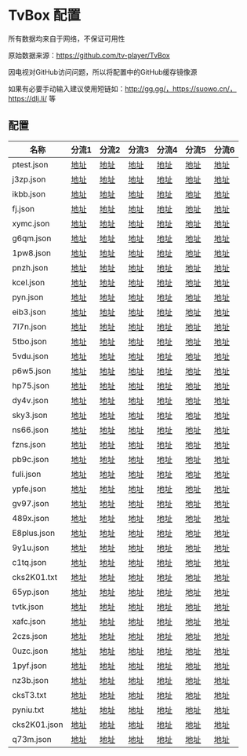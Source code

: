 # TvBox 配置

所有数据均来自于网络，不保证可用性

原始数据来源：https://github.com/tv-player/TvBox

因电视对GitHub访问问题，所以将配置中的GitHub缓存镜像源

如果有必要手动输入建议使用短链如：http://gg.gg/，https://suowo.cn/，https://dlj.li/ 等

## 配置

|   名称  |   分流1  |   分流2  |   分流3  |   分流4  |   分流5  |   分流6  |
|  ----  | ----  | ----  | ----  | ----  | ----  | ----  |
|  ptest.json  |    [地址](https://ghproxy.com/https://raw.githubusercontent.com/hl128k/tvbox/main/tv/0/ptest.json)  |   [地址](https://cdn.staticaly.com/gh/hl128k/tvbox/main/tv/1/ptest.json)  |   [地址](https://raw.fastgit.org/hl128k/tvbox/main/tv/2/ptest.json)  |   [地址](https://raw.kgithub.com/hl128k/tvbox/main/tv/3/ptest.json)  |   [地址](https://raw.iqiq.io/hl128k/tvbox/main/tv/4/ptest.json)  |   [地址](https://github.moeyy.xyz/https://raw.githubusercontent.com/hl128k/tvbox/main/tv/5/ptest.json)  |
|  j3zp.json  |    [地址](https://ghproxy.com/https://raw.githubusercontent.com/hl128k/tvbox/main/tv/0/j3zp.json)  |   [地址](https://cdn.staticaly.com/gh/hl128k/tvbox/main/tv/1/j3zp.json)  |   [地址](https://raw.fastgit.org/hl128k/tvbox/main/tv/2/j3zp.json)  |   [地址](https://raw.kgithub.com/hl128k/tvbox/main/tv/3/j3zp.json)  |   [地址](https://raw.iqiq.io/hl128k/tvbox/main/tv/4/j3zp.json)  |   [地址](https://github.moeyy.xyz/https://raw.githubusercontent.com/hl128k/tvbox/main/tv/5/j3zp.json)  |
|  ikbb.json  |    [地址](https://ghproxy.com/https://raw.githubusercontent.com/hl128k/tvbox/main/tv/0/ikbb.json)  |   [地址](https://cdn.staticaly.com/gh/hl128k/tvbox/main/tv/1/ikbb.json)  |   [地址](https://raw.fastgit.org/hl128k/tvbox/main/tv/2/ikbb.json)  |   [地址](https://raw.kgithub.com/hl128k/tvbox/main/tv/3/ikbb.json)  |   [地址](https://raw.iqiq.io/hl128k/tvbox/main/tv/4/ikbb.json)  |   [地址](https://github.moeyy.xyz/https://raw.githubusercontent.com/hl128k/tvbox/main/tv/5/ikbb.json)  |
|  fj.json  |    [地址](https://ghproxy.com/https://raw.githubusercontent.com/hl128k/tvbox/main/tv/0/fj.json)  |   [地址](https://cdn.staticaly.com/gh/hl128k/tvbox/main/tv/1/fj.json)  |   [地址](https://raw.fastgit.org/hl128k/tvbox/main/tv/2/fj.json)  |   [地址](https://raw.kgithub.com/hl128k/tvbox/main/tv/3/fj.json)  |   [地址](https://raw.iqiq.io/hl128k/tvbox/main/tv/4/fj.json)  |   [地址](https://github.moeyy.xyz/https://raw.githubusercontent.com/hl128k/tvbox/main/tv/5/fj.json)  |
|  xymc.json  |    [地址](https://ghproxy.com/https://raw.githubusercontent.com/hl128k/tvbox/main/tv/0/xymc.json)  |   [地址](https://cdn.staticaly.com/gh/hl128k/tvbox/main/tv/1/xymc.json)  |   [地址](https://raw.fastgit.org/hl128k/tvbox/main/tv/2/xymc.json)  |   [地址](https://raw.kgithub.com/hl128k/tvbox/main/tv/3/xymc.json)  |   [地址](https://raw.iqiq.io/hl128k/tvbox/main/tv/4/xymc.json)  |   [地址](https://github.moeyy.xyz/https://raw.githubusercontent.com/hl128k/tvbox/main/tv/5/xymc.json)  |
|  g6qm.json  |    [地址](https://ghproxy.com/https://raw.githubusercontent.com/hl128k/tvbox/main/tv/0/g6qm.json)  |   [地址](https://cdn.staticaly.com/gh/hl128k/tvbox/main/tv/1/g6qm.json)  |   [地址](https://raw.fastgit.org/hl128k/tvbox/main/tv/2/g6qm.json)  |   [地址](https://raw.kgithub.com/hl128k/tvbox/main/tv/3/g6qm.json)  |   [地址](https://raw.iqiq.io/hl128k/tvbox/main/tv/4/g6qm.json)  |   [地址](https://github.moeyy.xyz/https://raw.githubusercontent.com/hl128k/tvbox/main/tv/5/g6qm.json)  |
|  1pw8.json  |    [地址](https://ghproxy.com/https://raw.githubusercontent.com/hl128k/tvbox/main/tv/0/1pw8.json)  |   [地址](https://cdn.staticaly.com/gh/hl128k/tvbox/main/tv/1/1pw8.json)  |   [地址](https://raw.fastgit.org/hl128k/tvbox/main/tv/2/1pw8.json)  |   [地址](https://raw.kgithub.com/hl128k/tvbox/main/tv/3/1pw8.json)  |   [地址](https://raw.iqiq.io/hl128k/tvbox/main/tv/4/1pw8.json)  |   [地址](https://github.moeyy.xyz/https://raw.githubusercontent.com/hl128k/tvbox/main/tv/5/1pw8.json)  |
|  pnzh.json  |    [地址](https://ghproxy.com/https://raw.githubusercontent.com/hl128k/tvbox/main/tv/0/pnzh.json)  |   [地址](https://cdn.staticaly.com/gh/hl128k/tvbox/main/tv/1/pnzh.json)  |   [地址](https://raw.fastgit.org/hl128k/tvbox/main/tv/2/pnzh.json)  |   [地址](https://raw.kgithub.com/hl128k/tvbox/main/tv/3/pnzh.json)  |   [地址](https://raw.iqiq.io/hl128k/tvbox/main/tv/4/pnzh.json)  |   [地址](https://github.moeyy.xyz/https://raw.githubusercontent.com/hl128k/tvbox/main/tv/5/pnzh.json)  |
|  kcel.json  |    [地址](https://ghproxy.com/https://raw.githubusercontent.com/hl128k/tvbox/main/tv/0/kcel.json)  |   [地址](https://cdn.staticaly.com/gh/hl128k/tvbox/main/tv/1/kcel.json)  |   [地址](https://raw.fastgit.org/hl128k/tvbox/main/tv/2/kcel.json)  |   [地址](https://raw.kgithub.com/hl128k/tvbox/main/tv/3/kcel.json)  |   [地址](https://raw.iqiq.io/hl128k/tvbox/main/tv/4/kcel.json)  |   [地址](https://github.moeyy.xyz/https://raw.githubusercontent.com/hl128k/tvbox/main/tv/5/kcel.json)  |
|  pyn.json  |    [地址](https://ghproxy.com/https://raw.githubusercontent.com/hl128k/tvbox/main/tv/0/pyn.json)  |   [地址](https://cdn.staticaly.com/gh/hl128k/tvbox/main/tv/1/pyn.json)  |   [地址](https://raw.fastgit.org/hl128k/tvbox/main/tv/2/pyn.json)  |   [地址](https://raw.kgithub.com/hl128k/tvbox/main/tv/3/pyn.json)  |   [地址](https://raw.iqiq.io/hl128k/tvbox/main/tv/4/pyn.json)  |   [地址](https://github.moeyy.xyz/https://raw.githubusercontent.com/hl128k/tvbox/main/tv/5/pyn.json)  |
|  eib3.json  |    [地址](https://ghproxy.com/https://raw.githubusercontent.com/hl128k/tvbox/main/tv/0/eib3.json)  |   [地址](https://cdn.staticaly.com/gh/hl128k/tvbox/main/tv/1/eib3.json)  |   [地址](https://raw.fastgit.org/hl128k/tvbox/main/tv/2/eib3.json)  |   [地址](https://raw.kgithub.com/hl128k/tvbox/main/tv/3/eib3.json)  |   [地址](https://raw.iqiq.io/hl128k/tvbox/main/tv/4/eib3.json)  |   [地址](https://github.moeyy.xyz/https://raw.githubusercontent.com/hl128k/tvbox/main/tv/5/eib3.json)  |
|  7l7n.json  |    [地址](https://ghproxy.com/https://raw.githubusercontent.com/hl128k/tvbox/main/tv/0/7l7n.json)  |   [地址](https://cdn.staticaly.com/gh/hl128k/tvbox/main/tv/1/7l7n.json)  |   [地址](https://raw.fastgit.org/hl128k/tvbox/main/tv/2/7l7n.json)  |   [地址](https://raw.kgithub.com/hl128k/tvbox/main/tv/3/7l7n.json)  |   [地址](https://raw.iqiq.io/hl128k/tvbox/main/tv/4/7l7n.json)  |   [地址](https://github.moeyy.xyz/https://raw.githubusercontent.com/hl128k/tvbox/main/tv/5/7l7n.json)  |
|  5tbo.json  |    [地址](https://ghproxy.com/https://raw.githubusercontent.com/hl128k/tvbox/main/tv/0/5tbo.json)  |   [地址](https://cdn.staticaly.com/gh/hl128k/tvbox/main/tv/1/5tbo.json)  |   [地址](https://raw.fastgit.org/hl128k/tvbox/main/tv/2/5tbo.json)  |   [地址](https://raw.kgithub.com/hl128k/tvbox/main/tv/3/5tbo.json)  |   [地址](https://raw.iqiq.io/hl128k/tvbox/main/tv/4/5tbo.json)  |   [地址](https://github.moeyy.xyz/https://raw.githubusercontent.com/hl128k/tvbox/main/tv/5/5tbo.json)  |
|  5vdu.json  |    [地址](https://ghproxy.com/https://raw.githubusercontent.com/hl128k/tvbox/main/tv/0/5vdu.json)  |   [地址](https://cdn.staticaly.com/gh/hl128k/tvbox/main/tv/1/5vdu.json)  |   [地址](https://raw.fastgit.org/hl128k/tvbox/main/tv/2/5vdu.json)  |   [地址](https://raw.kgithub.com/hl128k/tvbox/main/tv/3/5vdu.json)  |   [地址](https://raw.iqiq.io/hl128k/tvbox/main/tv/4/5vdu.json)  |   [地址](https://github.moeyy.xyz/https://raw.githubusercontent.com/hl128k/tvbox/main/tv/5/5vdu.json)  |
|  p6w5.json  |    [地址](https://ghproxy.com/https://raw.githubusercontent.com/hl128k/tvbox/main/tv/0/p6w5.json)  |   [地址](https://cdn.staticaly.com/gh/hl128k/tvbox/main/tv/1/p6w5.json)  |   [地址](https://raw.fastgit.org/hl128k/tvbox/main/tv/2/p6w5.json)  |   [地址](https://raw.kgithub.com/hl128k/tvbox/main/tv/3/p6w5.json)  |   [地址](https://raw.iqiq.io/hl128k/tvbox/main/tv/4/p6w5.json)  |   [地址](https://github.moeyy.xyz/https://raw.githubusercontent.com/hl128k/tvbox/main/tv/5/p6w5.json)  |
|  hp75.json  |    [地址](https://ghproxy.com/https://raw.githubusercontent.com/hl128k/tvbox/main/tv/0/hp75.json)  |   [地址](https://cdn.staticaly.com/gh/hl128k/tvbox/main/tv/1/hp75.json)  |   [地址](https://raw.fastgit.org/hl128k/tvbox/main/tv/2/hp75.json)  |   [地址](https://raw.kgithub.com/hl128k/tvbox/main/tv/3/hp75.json)  |   [地址](https://raw.iqiq.io/hl128k/tvbox/main/tv/4/hp75.json)  |   [地址](https://github.moeyy.xyz/https://raw.githubusercontent.com/hl128k/tvbox/main/tv/5/hp75.json)  |
|  dy4v.json  |    [地址](https://ghproxy.com/https://raw.githubusercontent.com/hl128k/tvbox/main/tv/0/dy4v.json)  |   [地址](https://cdn.staticaly.com/gh/hl128k/tvbox/main/tv/1/dy4v.json)  |   [地址](https://raw.fastgit.org/hl128k/tvbox/main/tv/2/dy4v.json)  |   [地址](https://raw.kgithub.com/hl128k/tvbox/main/tv/3/dy4v.json)  |   [地址](https://raw.iqiq.io/hl128k/tvbox/main/tv/4/dy4v.json)  |   [地址](https://github.moeyy.xyz/https://raw.githubusercontent.com/hl128k/tvbox/main/tv/5/dy4v.json)  |
|  sky3.json  |    [地址](https://ghproxy.com/https://raw.githubusercontent.com/hl128k/tvbox/main/tv/0/sky3.json)  |   [地址](https://cdn.staticaly.com/gh/hl128k/tvbox/main/tv/1/sky3.json)  |   [地址](https://raw.fastgit.org/hl128k/tvbox/main/tv/2/sky3.json)  |   [地址](https://raw.kgithub.com/hl128k/tvbox/main/tv/3/sky3.json)  |   [地址](https://raw.iqiq.io/hl128k/tvbox/main/tv/4/sky3.json)  |   [地址](https://github.moeyy.xyz/https://raw.githubusercontent.com/hl128k/tvbox/main/tv/5/sky3.json)  |
|  ns66.json  |    [地址](https://ghproxy.com/https://raw.githubusercontent.com/hl128k/tvbox/main/tv/0/ns66.json)  |   [地址](https://cdn.staticaly.com/gh/hl128k/tvbox/main/tv/1/ns66.json)  |   [地址](https://raw.fastgit.org/hl128k/tvbox/main/tv/2/ns66.json)  |   [地址](https://raw.kgithub.com/hl128k/tvbox/main/tv/3/ns66.json)  |   [地址](https://raw.iqiq.io/hl128k/tvbox/main/tv/4/ns66.json)  |   [地址](https://github.moeyy.xyz/https://raw.githubusercontent.com/hl128k/tvbox/main/tv/5/ns66.json)  |
|  fzns.json  |    [地址](https://ghproxy.com/https://raw.githubusercontent.com/hl128k/tvbox/main/tv/0/fzns.json)  |   [地址](https://cdn.staticaly.com/gh/hl128k/tvbox/main/tv/1/fzns.json)  |   [地址](https://raw.fastgit.org/hl128k/tvbox/main/tv/2/fzns.json)  |   [地址](https://raw.kgithub.com/hl128k/tvbox/main/tv/3/fzns.json)  |   [地址](https://raw.iqiq.io/hl128k/tvbox/main/tv/4/fzns.json)  |   [地址](https://github.moeyy.xyz/https://raw.githubusercontent.com/hl128k/tvbox/main/tv/5/fzns.json)  |
|  pb9c.json  |    [地址](https://ghproxy.com/https://raw.githubusercontent.com/hl128k/tvbox/main/tv/0/pb9c.json)  |   [地址](https://cdn.staticaly.com/gh/hl128k/tvbox/main/tv/1/pb9c.json)  |   [地址](https://raw.fastgit.org/hl128k/tvbox/main/tv/2/pb9c.json)  |   [地址](https://raw.kgithub.com/hl128k/tvbox/main/tv/3/pb9c.json)  |   [地址](https://raw.iqiq.io/hl128k/tvbox/main/tv/4/pb9c.json)  |   [地址](https://github.moeyy.xyz/https://raw.githubusercontent.com/hl128k/tvbox/main/tv/5/pb9c.json)  |
|  fuli.json  |    [地址](https://ghproxy.com/https://raw.githubusercontent.com/hl128k/tvbox/main/tv/0/fuli.json)  |   [地址](https://cdn.staticaly.com/gh/hl128k/tvbox/main/tv/1/fuli.json)  |   [地址](https://raw.fastgit.org/hl128k/tvbox/main/tv/2/fuli.json)  |   [地址](https://raw.kgithub.com/hl128k/tvbox/main/tv/3/fuli.json)  |   [地址](https://raw.iqiq.io/hl128k/tvbox/main/tv/4/fuli.json)  |   [地址](https://github.moeyy.xyz/https://raw.githubusercontent.com/hl128k/tvbox/main/tv/5/fuli.json)  |
|  ypfe.json  |    [地址](https://ghproxy.com/https://raw.githubusercontent.com/hl128k/tvbox/main/tv/0/ypfe.json)  |   [地址](https://cdn.staticaly.com/gh/hl128k/tvbox/main/tv/1/ypfe.json)  |   [地址](https://raw.fastgit.org/hl128k/tvbox/main/tv/2/ypfe.json)  |   [地址](https://raw.kgithub.com/hl128k/tvbox/main/tv/3/ypfe.json)  |   [地址](https://raw.iqiq.io/hl128k/tvbox/main/tv/4/ypfe.json)  |   [地址](https://github.moeyy.xyz/https://raw.githubusercontent.com/hl128k/tvbox/main/tv/5/ypfe.json)  |
|  gv97.json  |    [地址](https://ghproxy.com/https://raw.githubusercontent.com/hl128k/tvbox/main/tv/0/gv97.json)  |   [地址](https://cdn.staticaly.com/gh/hl128k/tvbox/main/tv/1/gv97.json)  |   [地址](https://raw.fastgit.org/hl128k/tvbox/main/tv/2/gv97.json)  |   [地址](https://raw.kgithub.com/hl128k/tvbox/main/tv/3/gv97.json)  |   [地址](https://raw.iqiq.io/hl128k/tvbox/main/tv/4/gv97.json)  |   [地址](https://github.moeyy.xyz/https://raw.githubusercontent.com/hl128k/tvbox/main/tv/5/gv97.json)  |
|  489x.json  |    [地址](https://ghproxy.com/https://raw.githubusercontent.com/hl128k/tvbox/main/tv/0/489x.json)  |   [地址](https://cdn.staticaly.com/gh/hl128k/tvbox/main/tv/1/489x.json)  |   [地址](https://raw.fastgit.org/hl128k/tvbox/main/tv/2/489x.json)  |   [地址](https://raw.kgithub.com/hl128k/tvbox/main/tv/3/489x.json)  |   [地址](https://raw.iqiq.io/hl128k/tvbox/main/tv/4/489x.json)  |   [地址](https://github.moeyy.xyz/https://raw.githubusercontent.com/hl128k/tvbox/main/tv/5/489x.json)  |
|  E8plus.json  |    [地址](https://ghproxy.com/https://raw.githubusercontent.com/hl128k/tvbox/main/tv/0/E8plus.json)  |   [地址](https://cdn.staticaly.com/gh/hl128k/tvbox/main/tv/1/E8plus.json)  |   [地址](https://raw.fastgit.org/hl128k/tvbox/main/tv/2/E8plus.json)  |   [地址](https://raw.kgithub.com/hl128k/tvbox/main/tv/3/E8plus.json)  |   [地址](https://raw.iqiq.io/hl128k/tvbox/main/tv/4/E8plus.json)  |   [地址](https://github.moeyy.xyz/https://raw.githubusercontent.com/hl128k/tvbox/main/tv/5/E8plus.json)  |
|  9y1u.json  |    [地址](https://ghproxy.com/https://raw.githubusercontent.com/hl128k/tvbox/main/tv/0/9y1u.json)  |   [地址](https://cdn.staticaly.com/gh/hl128k/tvbox/main/tv/1/9y1u.json)  |   [地址](https://raw.fastgit.org/hl128k/tvbox/main/tv/2/9y1u.json)  |   [地址](https://raw.kgithub.com/hl128k/tvbox/main/tv/3/9y1u.json)  |   [地址](https://raw.iqiq.io/hl128k/tvbox/main/tv/4/9y1u.json)  |   [地址](https://github.moeyy.xyz/https://raw.githubusercontent.com/hl128k/tvbox/main/tv/5/9y1u.json)  |
|  c1tq.json  |    [地址](https://ghproxy.com/https://raw.githubusercontent.com/hl128k/tvbox/main/tv/0/c1tq.json)  |   [地址](https://cdn.staticaly.com/gh/hl128k/tvbox/main/tv/1/c1tq.json)  |   [地址](https://raw.fastgit.org/hl128k/tvbox/main/tv/2/c1tq.json)  |   [地址](https://raw.kgithub.com/hl128k/tvbox/main/tv/3/c1tq.json)  |   [地址](https://raw.iqiq.io/hl128k/tvbox/main/tv/4/c1tq.json)  |   [地址](https://github.moeyy.xyz/https://raw.githubusercontent.com/hl128k/tvbox/main/tv/5/c1tq.json)  |
|  cks2K01.txt  |    [地址](https://ghproxy.com/https://raw.githubusercontent.com/hl128k/tvbox/main/tv/0/cks2K01.txt)  |   [地址](https://cdn.staticaly.com/gh/hl128k/tvbox/main/tv/1/cks2K01.txt)  |   [地址](https://raw.fastgit.org/hl128k/tvbox/main/tv/2/cks2K01.txt)  |   [地址](https://raw.kgithub.com/hl128k/tvbox/main/tv/3/cks2K01.txt)  |   [地址](https://raw.iqiq.io/hl128k/tvbox/main/tv/4/cks2K01.txt)  |   [地址](https://github.moeyy.xyz/https://raw.githubusercontent.com/hl128k/tvbox/main/tv/5/cks2K01.txt)  |
|  65yp.json  |    [地址](https://ghproxy.com/https://raw.githubusercontent.com/hl128k/tvbox/main/tv/0/65yp.json)  |   [地址](https://cdn.staticaly.com/gh/hl128k/tvbox/main/tv/1/65yp.json)  |   [地址](https://raw.fastgit.org/hl128k/tvbox/main/tv/2/65yp.json)  |   [地址](https://raw.kgithub.com/hl128k/tvbox/main/tv/3/65yp.json)  |   [地址](https://raw.iqiq.io/hl128k/tvbox/main/tv/4/65yp.json)  |   [地址](https://github.moeyy.xyz/https://raw.githubusercontent.com/hl128k/tvbox/main/tv/5/65yp.json)  |
|  tvtk.json  |    [地址](https://ghproxy.com/https://raw.githubusercontent.com/hl128k/tvbox/main/tv/0/tvtk.json)  |   [地址](https://cdn.staticaly.com/gh/hl128k/tvbox/main/tv/1/tvtk.json)  |   [地址](https://raw.fastgit.org/hl128k/tvbox/main/tv/2/tvtk.json)  |   [地址](https://raw.kgithub.com/hl128k/tvbox/main/tv/3/tvtk.json)  |   [地址](https://raw.iqiq.io/hl128k/tvbox/main/tv/4/tvtk.json)  |   [地址](https://github.moeyy.xyz/https://raw.githubusercontent.com/hl128k/tvbox/main/tv/5/tvtk.json)  |
|  xafc.json  |    [地址](https://ghproxy.com/https://raw.githubusercontent.com/hl128k/tvbox/main/tv/0/xafc.json)  |   [地址](https://cdn.staticaly.com/gh/hl128k/tvbox/main/tv/1/xafc.json)  |   [地址](https://raw.fastgit.org/hl128k/tvbox/main/tv/2/xafc.json)  |   [地址](https://raw.kgithub.com/hl128k/tvbox/main/tv/3/xafc.json)  |   [地址](https://raw.iqiq.io/hl128k/tvbox/main/tv/4/xafc.json)  |   [地址](https://github.moeyy.xyz/https://raw.githubusercontent.com/hl128k/tvbox/main/tv/5/xafc.json)  |
|  2czs.json  |    [地址](https://ghproxy.com/https://raw.githubusercontent.com/hl128k/tvbox/main/tv/0/2czs.json)  |   [地址](https://cdn.staticaly.com/gh/hl128k/tvbox/main/tv/1/2czs.json)  |   [地址](https://raw.fastgit.org/hl128k/tvbox/main/tv/2/2czs.json)  |   [地址](https://raw.kgithub.com/hl128k/tvbox/main/tv/3/2czs.json)  |   [地址](https://raw.iqiq.io/hl128k/tvbox/main/tv/4/2czs.json)  |   [地址](https://github.moeyy.xyz/https://raw.githubusercontent.com/hl128k/tvbox/main/tv/5/2czs.json)  |
|  0uzc.json  |    [地址](https://ghproxy.com/https://raw.githubusercontent.com/hl128k/tvbox/main/tv/0/0uzc.json)  |   [地址](https://cdn.staticaly.com/gh/hl128k/tvbox/main/tv/1/0uzc.json)  |   [地址](https://raw.fastgit.org/hl128k/tvbox/main/tv/2/0uzc.json)  |   [地址](https://raw.kgithub.com/hl128k/tvbox/main/tv/3/0uzc.json)  |   [地址](https://raw.iqiq.io/hl128k/tvbox/main/tv/4/0uzc.json)  |   [地址](https://github.moeyy.xyz/https://raw.githubusercontent.com/hl128k/tvbox/main/tv/5/0uzc.json)  |
|  1pyf.json  |    [地址](https://ghproxy.com/https://raw.githubusercontent.com/hl128k/tvbox/main/tv/0/1pyf.json)  |   [地址](https://cdn.staticaly.com/gh/hl128k/tvbox/main/tv/1/1pyf.json)  |   [地址](https://raw.fastgit.org/hl128k/tvbox/main/tv/2/1pyf.json)  |   [地址](https://raw.kgithub.com/hl128k/tvbox/main/tv/3/1pyf.json)  |   [地址](https://raw.iqiq.io/hl128k/tvbox/main/tv/4/1pyf.json)  |   [地址](https://github.moeyy.xyz/https://raw.githubusercontent.com/hl128k/tvbox/main/tv/5/1pyf.json)  |
|  nz3b.json  |    [地址](https://ghproxy.com/https://raw.githubusercontent.com/hl128k/tvbox/main/tv/0/nz3b.json)  |   [地址](https://cdn.staticaly.com/gh/hl128k/tvbox/main/tv/1/nz3b.json)  |   [地址](https://raw.fastgit.org/hl128k/tvbox/main/tv/2/nz3b.json)  |   [地址](https://raw.kgithub.com/hl128k/tvbox/main/tv/3/nz3b.json)  |   [地址](https://raw.iqiq.io/hl128k/tvbox/main/tv/4/nz3b.json)  |   [地址](https://github.moeyy.xyz/https://raw.githubusercontent.com/hl128k/tvbox/main/tv/5/nz3b.json)  |
|  cksT3.txt  |    [地址](https://ghproxy.com/https://raw.githubusercontent.com/hl128k/tvbox/main/tv/0/cksT3.txt)  |   [地址](https://cdn.staticaly.com/gh/hl128k/tvbox/main/tv/1/cksT3.txt)  |   [地址](https://raw.fastgit.org/hl128k/tvbox/main/tv/2/cksT3.txt)  |   [地址](https://raw.kgithub.com/hl128k/tvbox/main/tv/3/cksT3.txt)  |   [地址](https://raw.iqiq.io/hl128k/tvbox/main/tv/4/cksT3.txt)  |   [地址](https://github.moeyy.xyz/https://raw.githubusercontent.com/hl128k/tvbox/main/tv/5/cksT3.txt)  |
|  pyniu.txt  |    [地址](https://ghproxy.com/https://raw.githubusercontent.com/hl128k/tvbox/main/tv/0/pyniu.txt)  |   [地址](https://cdn.staticaly.com/gh/hl128k/tvbox/main/tv/1/pyniu.txt)  |   [地址](https://raw.fastgit.org/hl128k/tvbox/main/tv/2/pyniu.txt)  |   [地址](https://raw.kgithub.com/hl128k/tvbox/main/tv/3/pyniu.txt)  |   [地址](https://raw.iqiq.io/hl128k/tvbox/main/tv/4/pyniu.txt)  |   [地址](https://github.moeyy.xyz/https://raw.githubusercontent.com/hl128k/tvbox/main/tv/5/pyniu.txt)  |
|  cks2K01.json  |    [地址](https://ghproxy.com/https://raw.githubusercontent.com/hl128k/tvbox/main/tv/0/cks2K01.json)  |   [地址](https://cdn.staticaly.com/gh/hl128k/tvbox/main/tv/1/cks2K01.json)  |   [地址](https://raw.fastgit.org/hl128k/tvbox/main/tv/2/cks2K01.json)  |   [地址](https://raw.kgithub.com/hl128k/tvbox/main/tv/3/cks2K01.json)  |   [地址](https://raw.iqiq.io/hl128k/tvbox/main/tv/4/cks2K01.json)  |   [地址](https://github.moeyy.xyz/https://raw.githubusercontent.com/hl128k/tvbox/main/tv/5/cks2K01.json)  |
|  q73m.json  |    [地址](https://ghproxy.com/https://raw.githubusercontent.com/hl128k/tvbox/main/tv/0/q73m.json)  |   [地址](https://cdn.staticaly.com/gh/hl128k/tvbox/main/tv/1/q73m.json)  |   [地址](https://raw.fastgit.org/hl128k/tvbox/main/tv/2/q73m.json)  |   [地址](https://raw.kgithub.com/hl128k/tvbox/main/tv/3/q73m.json)  |   [地址](https://raw.iqiq.io/hl128k/tvbox/main/tv/4/q73m.json)  |   [地址](https://github.moeyy.xyz/https://raw.githubusercontent.com/hl128k/tvbox/main/tv/5/q73m.json)  |


